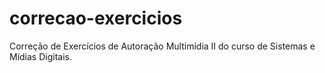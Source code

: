 # correcao-exercicios
Correção de Exercícios de Autoração Multimídia II do curso de Sistemas e Mídias Digitais.
